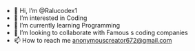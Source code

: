 - 👋 Hi, I’m @Ralucodex1
- 👀 I’m interested in Coding
- 🌱 I’m currently learning Programming
- 💞️ I’m looking to collaborate with Famous s coding companies 
- 📫 How to reach me anonymouscreator672@gmail.com

<!---
Ralucodex1/Ralucodex1 is a ✨ special ✨ repository because its `README.md` (this file) appears on your GitHub profile.
You can click the Preview link to take a look at your changes.
--->
